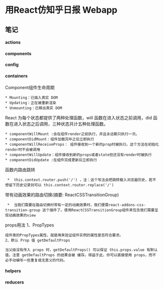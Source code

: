 # 用React仿知乎日报 Webapp


## 笔记
#### actions

#### components

#### config

#### containers
Component组件生命周期

    * Mounting：已插入真实 DOM
    * Updating：正在被重新渲染
    * Unmounting：已移出真实 DOM
    
   React 为每个状态都提供了两种处理函数，will 函数在进入状态之前调用，did 函数在进入状态之后调用，三种状态共计五种处理函数。

    * componentWillMount :会在组件render之前执行，并且永远都只执行一次。 
    * componentDidMount：组件加载完毕之后立即执行
    * componentWillReceiveProps： 组件接收到一个新的prop时被执行。这个方法在初始化render时不会被调用
    * componentWillUpdate：组件接收到新的props或者state但还没有render时被执行
    * componentDidUpdate :在组件完成更新后立即执行


函数内路由跳转

     *  this.context.router.push('/') ，注：这个写法会把跳转载入浏览器历史，若不想留下历史记录则可以 this.context.router.replace('/') 
带有动画效果的路由切换(摘要: ReactCSSTransitionGroup)

     *  当我们需要在路由切换时带有一定的动画效果时，我们便需react-addons-css-transition-group 这个插件了。使用ReactCSSTransitionGroup组件来包含我们需要呈现动画效果的view

props用法
    1、PropTypes
    
    组件类的PropTypes属性，就是用来验证组件实例的属性是否符合要求。
    2、默认 Prop 值 getDefaultProps
    
    当父级没有传入 props 时，getDefaultProps() 可以保证 this.props.value 有默认值，注意 getDefaultProps 的结果会被 缓存。得益于此，你可以直接使用 props，而不必手动编写一些重复或无意义的代码。
    
#### helpers


#### reducers
